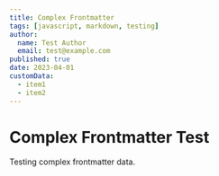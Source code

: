 ```yaml
---
title: Complex Frontmatter
tags: [javascript, markdown, testing]
author:
  name: Test Author
  email: test@example.com
published: true
date: 2023-04-01
customData:
  - item1
  - item2
---
```


# Complex Frontmatter Test

Testing complex frontmatter data.